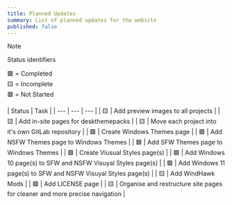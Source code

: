 ```yaml
---
title: Planned Updates
summary: List of planned updates for the website
published: false
---
```


> [!NOTE]
> Status identifiers
>
> 🟩 = Completed  
> 🟨 = Incomplete  
> 🟥 = Not Started  

| Status | Task |
| --- | --- | --- |
| 🟨 | Add preview images to all projects |
| 🟨 | Add in-site pages for deskthemepacks |
| 🟨 | Move each project into it's own GitLab repository |
| 🟩 | Create Windows Themes page |
| 🟩 | Add NSFW Themes page to Windows Themes |
| 🟩 | Add SFW Themes page to Windows Themes |
| 🟩 | Create Viusual Styles page(s) |
| 🟩 | Add Windows 10 page(s) to SFW and NSFW Visuyal Styles page(s) |
| 🟩 | Add Windows 11 page(s) to SFW and NSFW Visuyal Styles page(s) |
| 🟨 | Add WindHawk Mods |
| 🟩 | Add LICENSE page |
| 🟨 | Organise and restructure site pages for cleaner and more precise navigation |
